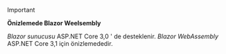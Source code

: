 ---
---
> [!IMPORTANT]
> **Önizlemede Blazor Weelsembly**
>
> *Blazor sunucusu* ASP.NET Core 3,0 ' de desteklenir. *Blazor WebAssembly* ASP.NET Core 3,1 için önizlemededir.
